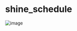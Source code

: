 # shine_schedule

![image](https://github.com/user-attachments/assets/e8d9edc2-f02c-4c7b-b0f3-177499d50d33)
